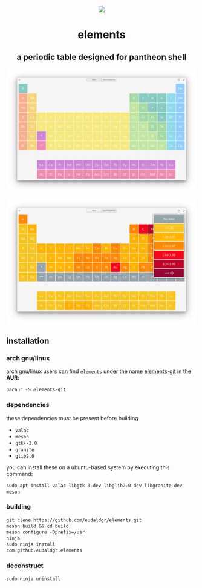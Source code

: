 <div align="center">
	<span align="center"><img src="https://github.com/eudaldgr/elements/data/icons/129/com.github.eudaldgr.elements.svg"</span>
	<h1>elements</h1>
	<h2>a periodic table designed for pantheon shell</h2>
</div>

![Screenshot](data/screenshots/Screenshot1.png)

![Screenshot](data/screenshots/Screenshot2.png)

## installation

### arch gnu/linux

arch gnu/linux users can find `elements` under the name [elements-git](https://aur.archlinux.org/packages/elements-git/) in the **AUR**:

```
pacaur -S elements-git
```

### dependencies

these dependencies must be present before building
 - `valac`
 - `meson`
 - `gtk+-3.0`
 - `granite`
 - `glib2.0`

you can install these on a ubuntu-based system by executing this command:

```
sudo apt install valac libgtk-3-dev libglib2.0-dev libgranite-dev meson
```

### building

```
git clone https://github.com/eudaldgr/elements.git
meson build && cd build
meson configure -Dprefix=/usr
ninja
sudo ninja install
com.github.eudaldgr.elements
```

### deconstruct

```
sudo ninja uninstall
```
